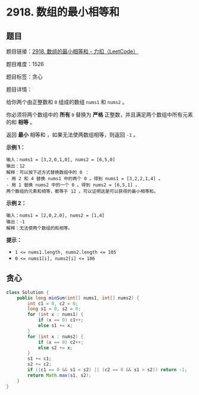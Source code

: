 # 2918. 数组的最小相等和

## 题目

题目链接：[2918. 数组的最小相等和 - 力扣（LeetCode）](https://leetcode.cn/problems/minimum-equal-sum-of-two-arrays-after-replacing-zeros/description/)

题目难度：1526

题目标签：贪心

题目详情：

给你两个由正整数和 `0` 组成的数组 `nums1` 和 `nums2` 。

你必须将两个数组中的 **所有** `0` 替换为 **严格** 正整数，并且满足两个数组中所有元素的和 **相等** 。

返回 **最小** 相等和 ，如果无法使两数组相等，则返回 `-1` 。

**示例 1：**

```
输入：nums1 = [3,2,0,1,0], nums2 = [6,5,0]
输出：12
解释：可以按下述方式替换数组中的 0 ：
- 用 2 和 4 替换 nums1 中的两个 0 。得到 nums1 = [3,2,2,1,4] 。
- 用 1 替换 nums2 中的一个 0 。得到 nums2 = [6,5,1] 。
两个数组的元素和相等，都等于 12 。可以证明这是可以获得的最小相等和。
```

**示例 2：**

```
输入：nums1 = [2,0,2,0], nums2 = [1,4]
输出：-1
解释：无法使两个数组的和相等。
```

**提示：**

- `1 <= nums1.length, nums2.length <= 105`
- `0 <= nums1[i], nums2[i] <= 106`



## 贪心

``` java
class Solution {
    public long minSum(int[] nums1, int[] nums2) {
        int c1 = 0, c2 = 0;
        long s1 = 0, s2 = 0;
        for (int x : nums1) {
            if (x == 0) c1++;
            else s1 += x;
        }
        for (int x : nums2) {
            if (x == 0) c2++;
            else s2 += x;
        }
        s1 += c1;
        s2 += c2;
        if ((c1 == 0 && s1 < s2) || (c2 == 0 && s1 > s2)) return -1;
        return Math.max(s1, s2);
    }
}
```